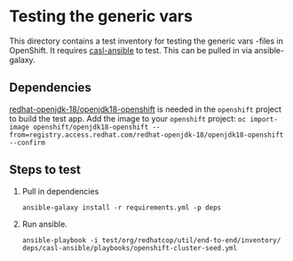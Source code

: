# Testing the generic vars

This directory contains a test inventory for testing the generic vars -files in OpenShift. It requires [casl-ansible](https://github.com/redhat-cop/casl-ansible.git) to test. This can be pulled in via ansible-galaxy.

## Dependencies
[redhat-openjdk-18/openjdk18-openshift](https://access.redhat.com/containers/?tab=overview#/registry.access.redhat.com/redhat-openjdk-18/openjdk18-openshift) is needed in the `openshift` project to build the test app. Add the image to your `openshift` project: `oc import-image openshift/openjdk18-openshift --from=registry.access.redhat.com/redhat-openjdk-18/openjdk18-openshift --confirm`

## Steps to test

1. Pull in dependencies
    ```
    ansible-galaxy install -r requirements.yml -p deps
    ```
2. Run ansible.
    ```
    ansible-playbook -i test/org/redhatcop/util/end-to-end/inventory/ deps/casl-ansible/playbooks/openshift-cluster-seed.yml
    ```
